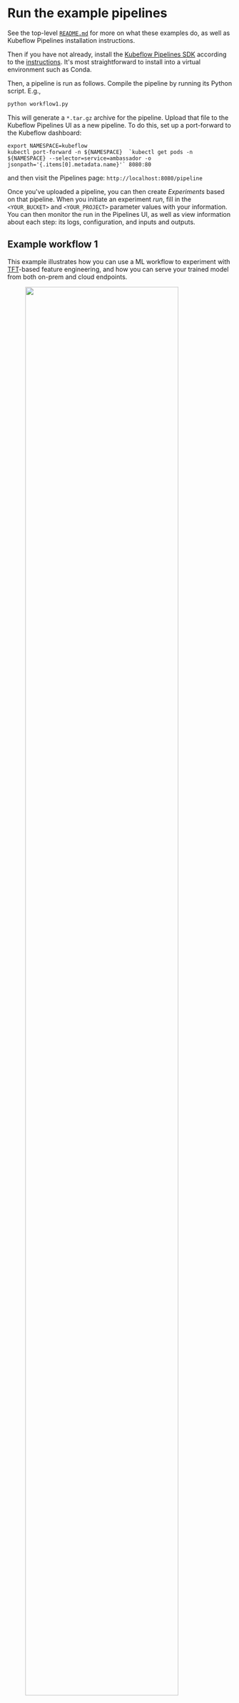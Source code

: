 
# Run the example pipelines

See the top-level [`README.md`](../../README.md) for more on what these examples do, as well as Kubeflow Pipelines installation instructions.

Then if you have not already, install the [Kubeflow Pipelines SDK](https://github.com/kubeflow/pipelines/releases) according to the [instructions](https://github.com/kubeflow/pipelines/wiki/Build-a-Pipeline).  It's most straightforward to install into a virtual environment such as Conda.

Then, a pipeline is run as follows. Compile the pipeline by running its Python script. E.g.,

```sh
python workflow1.py
```
This will generate a `*.tar.gz` archive for the pipeline. Upload that file to the Kubeflow Pipelines UI as a new pipeline.
To do this, set up a port-forward to the Kubeflow dashboard:

```
export NAMESPACE=kubeflow
kubectl port-forward -n ${NAMESPACE}  `kubectl get pods -n ${NAMESPACE} --selector=service=ambassador -o jsonpath='{.items[0].metadata.name}'` 8080:80
```

and then visit the Pipelines page: `http://localhost:8080/pipeline`

Once you've uploaded a pipeline, you can then create *Experiments* based on that pipeline.  When you initiate an experiment *run*, fill in the `<YOUR_BUCKET>` and `<YOUR_PROJECT>` parameter values with your information. You can then monitor the run in the Pipelines UI, as well as view information about each step: its logs, configuration, and inputs and outputs.


## Example workflow 1

This example illustrates how you can use a ML workflow to experiment with
[TFT](https://github.com/tensorflow/transform)-based feature engineering, and how you can serve your trained model from both on-prem and cloud endpoints.

<figure>
<a href="https://storage.googleapis.com/amy-jo/images/kf-pls/workflow1_graph_ds.png" target="_blank"><img src="https://storage.googleapis.com/amy-jo/images/kf-pls/workflow1_graph_ds.png" width="90%"/></a>
<figcaption><br/><i>A workflow for TFT-based feature engineering experimentation</i></figcaption>
</figure>

<p></p>


Compile the [`workflow1.py`](workflow1.py) pipeline:

```sh
python workflow1.py
```
and upload the resulting archive via the Kubeflow Pipelines UI.
Before running the pipeline, replace the `<YOUR_BUCKET>` and `<YOUR_PROJECT>` parameter values with your info.

You can also set the `preprocess-mode` and `tfma-mode` parameters to either `local` or `cloud`, to run the [Apache Beam](https://beam.apache.org/) pipelines either locally (on your GKE cluster), or via [Dataflow](https://cloud.google.com/dataflow).
(Running the pipelines on the Dataflow service will actually take a bit longer than running locally for these relatively small jobs, since since it includes time starting up the Dataflow workers.  If you were to scale out to large datasets, this would not be the case).

## Example workflow 2

Workflow 2 shows how you might use TFMA to investigate relative accuracies of models trained on different datasets, evaluating against ‘new’ data. As part of the preprocessing step, it pulls data directly from the source BigQuery Chicago taxi dataset, with differing min and max time boundaries, effectively training on ‘recent’ data vs a batch that includes older data. Then, it runs TFMA analysis on both learned models, using the newest data for evaluation.

<figure>
<a href="https://storage.googleapis.com/amy-jo/images/kf-pls/wkflw2_graph_ds.png" target="_blank"><img src="https://storage.googleapis.com/amy-jo/images/kf-pls/wkflw2_graph_ds.png" width="90%"/></a>

<figcaption><br/><i>Comparing models trained on datasets that cover differing time intervals</i></figcaption>
</figure>

<p></p>

Compile the [`workflow2.py`](workflow2.py) pipeline:

```sh
python workflow2.py
```
and upload the resulting archive via the Kubeflow Pipelines UI.

As above, when initiating a pipeline run, replace the `<YOUR_BUCKET>` and `<YOUR_PROJECT>` parameter values with your info; and you can also set the `preprocess-mode` and `tfma-mode` parameters to either `local` or `cloud`, to run the [Apache Beam](https://beam.apache.org/) pipelines either locally (on your GKE cluster), or via [Dataflow](https://cloud.google.com/dataflow).
